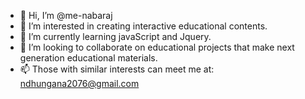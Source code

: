 - 👋 Hi, I’m @me-nabaraj
- 👀 I’m interested in creating interactive educational contents.
- 🌱 I’m currently learning javaScript and Jquery.
- 💞️ I’m looking to collaborate on educational projects that make next generation educational materials.
- 📫 Those with similar interests can meet me at: ndhungana2076@gmail.com

<!---
me-nabaraj/me-nabaraj is a ✨ special ✨ repository because its `README.md` (this file) appears on your GitHub profile.
You can click the Preview link to take a look at your changes.
--->
